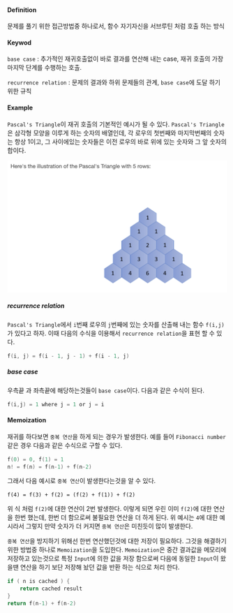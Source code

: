 #### Definition

문제를 풀기 위한 접근방법중 하나로서, 함수 자기자신을 서브루틴 처럼 호출 하는 방식

#### Keywod

`base case` : 추가적인 재귀호출없이 바로 결과를 연산해 내는 case, 재귀 호출의 가장 마지막 단계를 수행하는 호출.

`recurrence relation` : 문제의 결과와 하위 문제들의 관계, `base case`에 도달 하기 위한 규칙


#### Example

`Pascal's Triangle`이 재귀 호출의 기본적인 예시가 될 수 있다.
`Pascal's Triangle`은 삼각형 모양을 이루게 하는 숫자의 배열인데, 각 로우의 첫번째와 마지막번째의 숫자는 항상 1이고, 그 사이에있는 숫자들은 이전 로우의 바로 위에 있는 숫자와 그 앞 숫자의 합이다.

![](img/pascal_triangle.png)


##### recurrence relation

`Pascal's Triangle`에서 `i`번째 로우의 `j`번째에 있는 숫자를 산출해 내는 함수 `f(i,j)`가 있다고 하자.
이때 다음의 수식을 이용해서 `recurrence relation`을 표현 할 수 있다.

```c
f(i, j) = f(i - 1, j - 1) + f(i - 1, j)
```

##### base case

우측끝 과 좌측끝에 해당하는것들이 `base case`이다. 다음과 같은 수식이 된다.

```c
f(i,j) = 1 where j = 1 or j = i
```

#### Memoization

재귀를 하다보면 `중복 연산`을 하게 되는 경우가 발생한다. 예를 들어 `Fibonacci number`같은 경우 다음과 같은 수식으로 구할 수 있다.
```c
f(0) = 0, f(1) = 1
n! = f(n) = f(n-1) + f(n-2)
```
그래서 다음 예시로 `중복 연산`이 발생한다는것을 알 수 있다.

```
f(4) = f(3) + f(2) = (f(2) + f(1)) + f(2)
```
위 식 처럼 `f(2)`에 대한 연산이 2번 발생한다. 이렇게 되면 우린 이미 `f(2)`에 대한 연산을 한번 했는데, 한번 더 함으로써
불필요한 연산을 더 하게 된다. 위 예시는 `4`에 대한 예시라서 그렇지 만약 숫자가 더 커지면 `중복 연산`은 미친듯이 많이 발생한다.

`중복 연산`을 방지하기 위해선 한번 연산했던것에 대한 저장이 필요하다. 그것을 해결하기 위한 방법중 하나로 `Memoization`을 도입한다.
`Memoization`은 중간 결과값을 메모리에 저장하고 있는것으로 특정 `Input`에 의한 값을 저장 함으로써 다음에 동일한 `Input`이 왔을땐 연산을 하기 보단 저장해 놨던 값을
반환 하는 식으로 처리 한다.

```c
if ( n is cached ) {
    return cached result
}
return f(n-1) + f(n-2)
```






